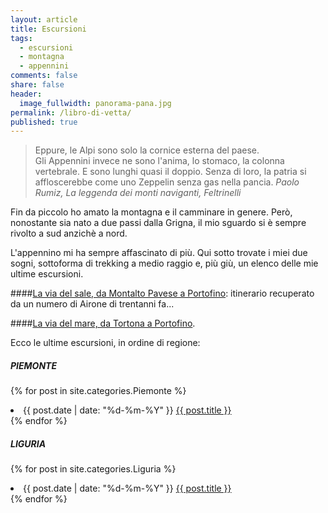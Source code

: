 ```yaml
---
layout: article
title: Escursioni
tags:
  - escursioni
  - montagna
  - appennini
comments: false
share: false
header:
  image_fullwidth: panorama-pana.jpg
permalink: /libro-di-vetta/
published: true
---
```




> Eppure, le Alpi sono solo la cornice esterna del paese.  
Gli Appennini invece ne sono l'anima, lo stomaco, la colonna vertebrale. E sono lunghi quasi il doppio. Senza di loro, la patria si affloscerebbe come uno Zeppelin senza gas nella pancia. <cite>Paolo Rumiz, La leggenda dei monti naviganti, Feltrinelli</cite>

Fin da piccolo ho amato la montagna e il camminare in genere. Però, nonostante sia nato a due passi dalla Grigna, il mio sguardo si è sempre rivolto a sud anzichè a nord.

L'appennino mi ha sempre affascinato di più. Qui sotto trovate i miei due sogni, sottoforma di trekking a medio raggio e, più giù, un elenco delle mie ultime escursioni.

####[La via del sale, da Montalto Pavese a Portofino](/le-escursioni/via-del-sale/): itinerario recuperato da un numero di Airone di trentanni fa...

####[La via del mare, da Tortona a Portofino](/le-escursioni/via-del-mare/).

Ecco le ultime escursioni, in ordine di regione:

##### PIEMONTE
{% for post in site.categories.Piemonte %}
<li><time class="icon-calendar pr20" datetime="{{ post.date | date: "%d-%m-%Y" }}" itemprop="datePublished"> {{ post.date | date: "%d-%m-%Y" }}</time> <a href="{{ post.url }}">{{ post.title }}</a></li>
{% endfor %}

##### LIGURIA
{% for post in site.categories.Liguria %}
<li><time class="icon-calendar pr20" datetime="{{ post.date | date: "%d-%m-%Y" }}" itemprop="datePublished"> {{ post.date | date: "%d-%m-%Y" }}</time> <a href="{{ post.url }}">{{ post.title }}</a></li>
{% endfor %}
